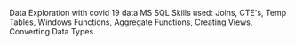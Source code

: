 Data Exploration with covid 19 data
MS SQL
Skills used: Joins, CTE's, Temp Tables, Windows Functions, Aggregate Functions, Creating Views, Converting Data Types
